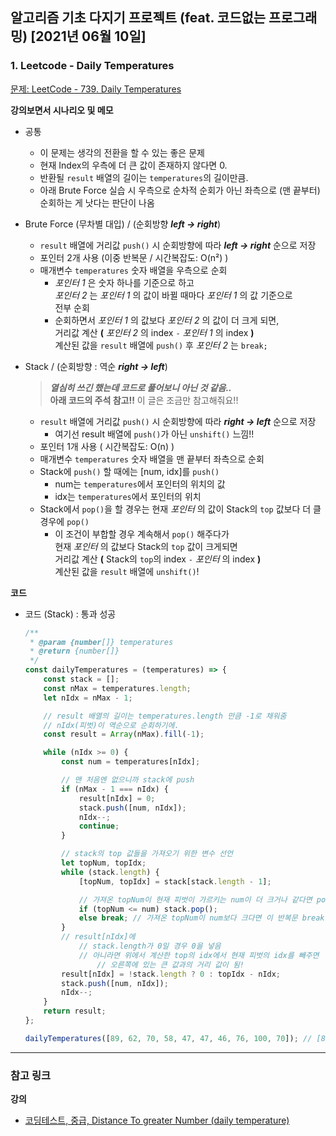 ## 알고리즘 기초 다지기 프로젝트 (feat. 코드없는 프로그래밍) [2021년 06월 10일]

### **1.** Leetcode - Daily Temperatures

[문제: LeetCode - 739. Daily Temperatures](https://leetcode.com/problems/daily-temperatures/)

**강의보면서 시나리오 및 메모**

-   공통

    -   이 문제는 생각의 전환을 할 수 있는 좋은 문제
    -   현재 Index의 우측에 더 큰 값이 존재하지 않다면 0.
    -   반환될 `result` 배열의 길이는 `temperatures`의 길이만큼.
    -   아래 Brute Force 실습 시 우측으로 순차적 순회가 아닌 좌측으로 (맨 끝부터) 순회하는 게 낫다는 판단이 나옴

-   Brute Force (무차별 대입) / (순회방향 **_left -> right_**)

    -   `result` 배열에 거리값 `push()` 시 순회방향에 따라 **_left -> right_** 순으로 저장
    -   포인터 2개 사용 (이중 반복문 / 시간복잡도: O(n²) )
    -   매개변수 `temperatures` 숫자 배열을 우측으로 순회
        -   _포인터 1_ 은 숫자 하나를 기준으로 하고  
             _포인터 2_ 는 _포인터 1_ 의 값이 바뀔 때마다 _포인터 1_ 의 값 기준으로  
             전부 순회
        -   순회하면서 _포인터 1_ 의 값보다 _포인터 2_ 의 값이 더 크게 되면,  
            거리값 계산 **(** _포인터 2_ 의 index `-` _포인터 1_ 의 index **)**  
            계산된 값을 `result` 배열에 `push()` 후 _포인터 2_ 는 `break;`

-   Stack / (순회방향 : 역순 **_right -> left_**)
    > **_열심히 쓰긴 했는데 코드로 풀어보니 아닌 것 같음.._**  
    > **아래 코드의 주석 참고!!** 이 글은 조금만 참고해줘요!!
    -   `result` 배열에 거리값 `push()` 시 순회방향에 따라 **_right -> left_** 순으로 저장
        -   여기선 result 배열에 `push()`가 아닌 `unshift()` 느낌!!
    -   포인터 1개 사용 ( 시간복잡도: O(n) )
    -   매개변수 `temperatures` 숫자 배열을 맨 끝부터 좌측으로 순회
    -   Stack에 `push()` 할 때에는 [num, idx]를 `push()`
        -   num는 `temperatures`에서 포인터의 위치의 값
        -   idx는 `temperatures`에서 포인터의 위치
    -   Stack에서 `pop()`을 할 경우는 현재 _포인터_ 의 값이 Stack의 `top` 값보다 더 클 경우에 `pop()`
        -   이 조건이 부합할 경우 계속해서 `pop()` 해주다가  
             현재 _포인터_ 의 값보다 Stack의 `top` 값이 크게되면  
             거리값 계산 **(** Stack의 `top`의 index `-` _포인터_ 의 index **)**  
             계산된 값을 `result` 배열에 `unshift()`!

**코드**

-   코드 (Stack) : 통과 성공

    ```js
    /**
     * @param {number[]} temperatures
     * @return {number[]}
     */
    const dailyTemperatures = (temperatures) => {
        const stack = [];
        const nMax = temperatures.length;
        let nIdx = nMax - 1;

        // result 배열의 길이는 temperatures.length 만큼 -1로 채워줌
        // nIdx(피벗)이 역순으로 순회하기에.
        const result = Array(nMax).fill(-1);

        while (nIdx >= 0) {
            const num = temperatures[nIdx];

            // 맨 처음엔 없으니까 stack에 push
            if (nMax - 1 === nIdx) {
                result[nIdx] = 0;
                stack.push([num, nIdx]);
                nIdx--;
                continue;
            }

            // stack의 top 값들을 가져오기 위한 변수 선언
            let topNum, topIdx;
            while (stack.length) {
                [topNum, topIdx] = stack[stack.length - 1];

                // 가져온 topNum이 현재 피벗이 가르키는 num이 더 크거나 같다면 pop()
                if (topNum <= num) stack.pop();
                else break; // 가져온 topNum이 num보다 크다면 이 반복문 break;
            }
            // result[nIdx]에
                // stack.length가 0일 경우 0을 넣음
                // 아니라면 위에서 계산한 top의 idx에서 현재 피벗의 idx를 빼주면
                    // 오른쪽에 있는 큰 값과의 거리 값이 됨!
            result[nIdx] = !stack.length ? 0 : topIdx - nIdx;
            stack.push([num, nIdx]);
            nIdx--;
        }
        return result;
    };

    dailyTemperatures([89, 62, 70, 58, 47, 47, 46, 76, 100, 70]); // [8,1,5,4,3,2,1,1,0,0]
    ```

---

### **참고 링크**

**강의**

-   [코딩테스트, 중급, Distance To greater Number (daily temperature)](https://youtu.be/e3UUU018sZE)
